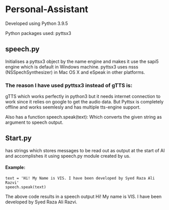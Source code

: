 # Personal-Assistant

Developed using Python 3.9.5

Python packages used:
    pyttsx3

## speech.py

Initialises a pyttsx3 object by the name engine and makes it use the sapi5 
engine which is default in Windows machine. 
pyttsx3 uses nsss (NSSpechSynthesizer) in Mac OS X and eSpeak in other
platforms.

### The reason I have used pyttsx3 instead of gTTS is:

gTTS which works perfectly in python3 but it needs internet connection to 
work since it relies on google to get the audio data. But Pyttsx is completely 
offline and works seemlesly and has multiple tts-engine support.

Also has a function speech.speak(text):
Which converts the given string as argument to speech output.

## Start.py

has strings which stores messages to be read out as output at the start of
AI and accomplishes it using speech.py module created by us.

#### Example:
    
    text = 'Hi! My Name is VIS. I have been developed by Syed Raza Ali Razvi'
    speech.speak(text)
    
The above code results in a speech output
Hi! My name is VIS. I have been developed by Syed Raza Ali Razvi.
